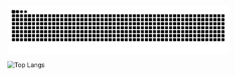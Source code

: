 
<picture>
  <source
    media="(prefers-color-scheme: dark)"
    srcset="https://github.com/KimPuro/KimPuro/blob/output/github-contribution-grid-snake-dark.svg"
  />
  <source
    media="(prefers-color-scheme: light)"
    srcset="https://github.com/KimPuro/KimPuro/blob/output/github-contribution-grid-snake.svg"
  />
  <img
    alt="github contribution grid snake animation"
    src="github-contribution-grid-snake.svg"
  />
</picture>

![Top Langs](https://github-readme-stats.vercel.app/api/top-langs/?username=kimpuro\&layout=compact)
